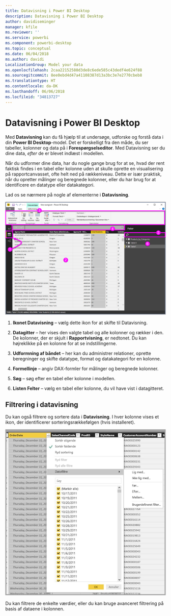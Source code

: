 ```yaml
---
title: Datavisning i Power BI Desktop
description: Datavisning i Power BI Desktop
author: davidiseminger
manager: kfile
ms.reviewer: ''
ms.service: powerbi
ms.component: powerbi-desktop
ms.topic: conceptual
ms.date: 06/04/2018
ms.author: davidi
LocalizationGroup: Model your data
ms.openlocfilehash: 2caa22152580d3de8c6ede585c43dedf4e624f88
ms.sourcegitcommit: 8ee0ebd4d47a41108387d13a3bc3e7e2770cbeb8
ms.translationtype: HT
ms.contentlocale: da-DK
ms.lasthandoff: 06/06/2018
ms.locfileid: "34813727"
---
```

# <a name="data-view-in-power-bi-desktop"></a>Datavisning i Power BI Desktop
Med **Datavisning** kan du få hjælp til at undersøge, udforske og forstå data i din **Power BI Desktop**-model. Det er forskelligt fra den måde, du ser tabeller, kolonner og data på i **Forespørgselseditor**. Med Datavisning ser du dine data, *efter* de er blevet indlæst i modellen.

Når du udformer dine data, har du nogle gange brug for at se, hvad der rent faktisk findes i en tabel eller kolonne uden at skulle oprette en visualisering på rapportcanvasset, ofte helt ned på rækkeniveau. Dette er især praktisk, når du opretter målinger og beregnede kolonner, eller du har brug for at identificere en datatype eller datakategori.

Lad os se nærmere på nogle af elementerne i **Datavisning**.

![Datavisning i Power BI Desktop](media/desktop-data-view/dataview_fullscreen.png)

1. **Ikonet Datavisning** – vælg dette ikon for at skifte til Datavisning.

2. **Datagitter** – her vises den valgte tabel og alle kolonner og rækker i den. De kolonner, der er skjult i **Rapportvisning**, er nedtonet. Du kan højreklikke på en kolonne for at se indstillingerne.

3. **Udformning af båndet** – her kan du administrer relationer, oprette beregninger og skifte datatype, format og datakategori for en kolonne.

4. **Formellinje** – angiv DAX-formler for målinger og beregnede kolonner.

5. **Søg** – søg efter en tabel eller kolonne i modellen.

6. **Listen Felter** – vælg en tabel eller kolonne, du vil have vist i datagitteret.

## <a name="filtering-in-data-view"></a>Filtrering i datavisning

Du kan også filtrere og sortere data i **Datavisning**. I hver kolonne vises et ikon, der identificerer sorteringsrækkefølgen (hvis installeret).

![Sortér og filtrer i Datavisning i Power BI Desktop](media/desktop-data-view/dataview_sort-and-filter.png)

Du kan filtrere de enkelte værdier, eller du kan bruge avanceret filtrering på basis af dataene i kolonnen. 


